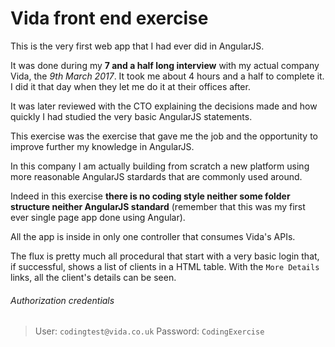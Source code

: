 # Vida front end exercise

This is the very first web app that I had ever did in AngularJS.

It was done during my **7 and a half long interview** with my actual company Vida, the *9th March 2017*. It took me about 4 hours and a half to complete it. I did it that day when they let me do it at their offices after.

It was later reviewed with the CTO explaining the decisions made and how quickly I had studied the very basic AngularJS statements.

This exercise was the exercise that gave me the job and the opportunity to improve further my knowledge in AngularJS.

In this company I am actually building from scratch a new platform using more reasonable AngularJS stardards that are commonly used around.

Indeed in this exercise **there is no coding style neither some folder structure neither AngularJS standard** (remember that this was my first ever single page app done using Angular).

All the app is inside in only one controller that consumes Vida's APIs.

The flux is pretty much all procedural that start with a very basic login that, if successful, shows a list of clients in a HTML table. With the `More Details` links, all the client's details can be seen.

###### Authorization credentials

> User: `codingtest@vida.co.uk`
Password: `CodingExercise`
